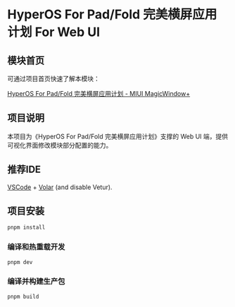 # HyperOS For Pad/Fold 完美横屏应用计划 For Web UI

## 模块首页

可通过项目首页快速了解本模块：

<a href="https://hyper-magic-window.sothx.com/" target="_blank">HyperOS For Pad/Fold 完美横屏应用计划 - MIUI MagicWindow+</a>

## 项目说明

本项目为《HyperOS For Pad/Fold 完美横屏应用计划》支撑的 Web UI 端，提供可视化界面修改模块部分配置的能力。

## 推荐IDE

[VSCode](https://code.visualstudio.com/) + [Volar](https://marketplace.visualstudio.com/items?itemName=Vue.volar) (and disable Vetur).

## 项目安装
```sh
pnpm install
```

### 编译和热重载开发

```sh
pnpm dev
```

### 编译并构建生产包

```sh
pnpm build
```
